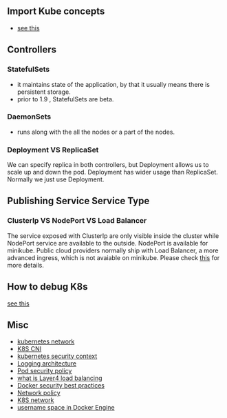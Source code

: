 ## Import Kube concepts
* [see this](https://www.kubernetes.org.cn/kubernetes%E8%AE%BE%E8%AE%A1%E7%90%86%E5%BF%B5)
## Controllers
### StatefulSets
* it maintains state of the application, by that it usually means there is persistent storage.
* prior to 1.9 , StatefulSets are beta.

### DaemonSets
* runs along with the all the nodes or a part of the nodes. 

### Deployment VS ReplicaSet
We can specify replica in both controllers, but Deployment allows us to scale up and down the pod. Deployment has wider usage than ReplicaSet.
Normally we just use Deployment. 

## Publishing Service Service Type
### ClusterIp VS NodePort VS Load Balancer
The service exposed with ClusterIp are only visible inside the cluster while NodePort service are available to the outside. NodePort is available for minikube. Public cloud providers normally ship with Load Balancer, a more advanced ingress, which is not avaiable on minikube. Please check [this](https://kubernetes.io/docs/concepts/services-networking/service/#publishing-services-service-types) for more details.

## How to debug K8s
[see this](https://kubernetes.io/docs/tasks/debug-application-cluster/debug-application-introspection/)

## Misc
* [kubernetes network](https://blog.csdn.net/weixin_29115985/article/details/78963125)
* [K8S CNI](http://www.cnblogs.com/alauda/p/7986610.html)
* [kubernetes security context](https://www.kubernetes.org.cn/security-context-psp)
* [Logging architecture](https://kubernetes.io/docs/concepts/cluster-administration/logging/)
* [Pod security policy](https://kubernetes.io/docs/concepts/policy/pod-security-policy/)
* [what is Layer4 load balancing](https://www.nginx.com/resources/glossary/layer-4-load-balancing/)
* [Docker security best practices](https://thenewstack.io/5-docker-security-best-practices/)
* [Network policy](https://www.cnblogs.com/CloudMan6/p/9073610.html)
* [K8S network](https://www.open-open.com/lib/view/open1437616369584.html)
* [username space in Docker Engine](https://success.docker.com/article/introduction-to-user-namespaces-in-docker-engine)